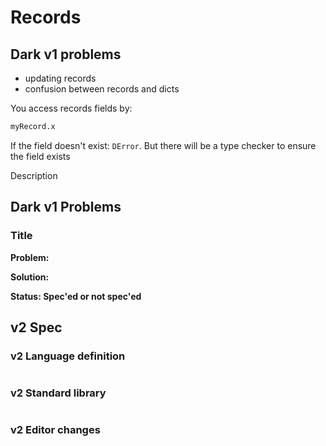 # Records

## Dark v1 problems

* updating records
* confusion between records and dicts

You access records fields by:

```fsharp
myRecord.x
```

If the field doesn't exist: `DError`. But there will be a type checker to ensure the field exists

Description

## Dark v1 Problems

### Title

**Problem:**

**Solution:**

**Status: Spec'ed or not spec'ed**

## v2 Spec

### v2 Language definition

```fsharp
```

### v2 Standard library

```fsharp
```

### v2 Editor changes

###
